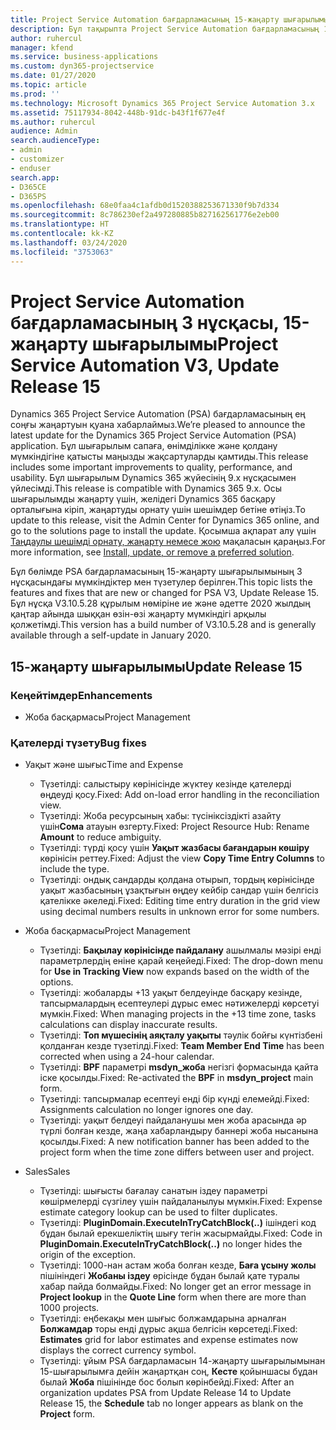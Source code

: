 ```yaml
---
title: Project Service Automation бағдарламасының 15-жаңарту шығарылымының 3 нұсқасындағы жаңалықтар немесе өзгерістер
description: Бұл тақырыпта Project Service Automation бағдарламасының 15-жаңарту шығарылымының 3 нұсқасындағы жаңалықтар туралы ақпарат беріледі.
author: ruhercul
manager: kfend
ms.service: business-applications
ms.custom: dyn365-projectservice
ms.date: 01/27/2020
ms.topic: article
ms.prod: ''
ms.technology: Microsoft Dynamics 365 Project Service Automation 3.x
ms.assetid: 75117934-8042-448b-91dc-b43f1f677e4f
ms.author: ruhercul
audience: Admin
search.audienceType:
- admin
- customizer
- enduser
search.app:
- D365CE
- D365PS
ms.openlocfilehash: 68e0faa4c1afdb0d1520388253671330f9b7d334
ms.sourcegitcommit: 8c786230ef2a497280885b827162561776e2eb00
ms.translationtype: HT
ms.contentlocale: kk-KZ
ms.lasthandoff: 03/24/2020
ms.locfileid: "3753063"
---
```

# <a name="project-service-automation-v3-update-release-15"></a><span data-ttu-id="13fd2-103">Project Service Automation бағдарламасының 3 нұсқасы, 15-жаңарту шығарылымы</span><span class="sxs-lookup"><span data-stu-id="13fd2-103">Project Service Automation V3, Update Release 15</span></span>

<span data-ttu-id="13fd2-104">Dynamics 365 Project Service Automation (PSA) бағдарламасының ең соңғы жаңартуын қуана хабарлаймыз.</span><span class="sxs-lookup"><span data-stu-id="13fd2-104">We’re pleased to announce the latest update for the Dynamics 365 Project Service Automation (PSA) application.</span></span> <span data-ttu-id="13fd2-105">Бұл шығарылым сапаға, өнімділікке және қолдану мүмкіндігіне қатысты маңызды жақсартуларды қамтиды.</span><span class="sxs-lookup"><span data-stu-id="13fd2-105">This release includes some important improvements to quality, performance, and usability.</span></span> <span data-ttu-id="13fd2-106">Бұл шығарылым Dynamics 365 жүйесінің 9.x нұсқасымен үйлесімді.</span><span class="sxs-lookup"><span data-stu-id="13fd2-106">This release is compatible with Dynamics 365 9.x.</span></span> <span data-ttu-id="13fd2-107">Осы шығарылымды жаңарту үшін, желідегі Dynamics 365 басқару орталығына кіріп, жаңартуды орнату үшін шешімдер бетіне өтіңіз.</span><span class="sxs-lookup"><span data-stu-id="13fd2-107">To update to this release, visit the Admin Center for Dynamics 365 online, and go to the solutions page to install the update.</span></span> <span data-ttu-id="13fd2-108">Қосымша ақпарат алу үшін [Таңдаулы шешімді орнату, жаңарту немесе жою](https://docs.microsoft.com/power-platform/admin/install-remove-preferred-solution) мақаласын қараңыз.</span><span class="sxs-lookup"><span data-stu-id="13fd2-108">For more information, see [Install, update, or remove a preferred solution](https://docs.microsoft.com/power-platform/admin/install-remove-preferred-solution).</span></span>

<span data-ttu-id="13fd2-109">Бұл бөлімде PSA бағдарламасының 15-жаңарту шығарылымының 3 нұсқасындағы мүмкіндіктер мен түзетулер берілген.</span><span class="sxs-lookup"><span data-stu-id="13fd2-109">This topic lists the features and fixes that are new or changed for PSA V3, Update Release 15.</span></span> <span data-ttu-id="13fd2-110">Бұл нұсқа V3.10.5.28 құрылым нөміріне ие және әдетте 2020 жылдың қаңтар айында шыққан өзін-өзі жаңарту мүмкіндігі арқылы қолжетімді.</span><span class="sxs-lookup"><span data-stu-id="13fd2-110">This version has a build number of V3.10.5.28 and is generally available through a self-update in January 2020.</span></span>

## <a name="update-release-15"></a><span data-ttu-id="13fd2-111">15-жаңарту шығарылымы</span><span class="sxs-lookup"><span data-stu-id="13fd2-111">Update Release 15</span></span> 

### <a name="enhancements"></a><span data-ttu-id="13fd2-112">Кеңейтімдер</span><span class="sxs-lookup"><span data-stu-id="13fd2-112">Enhancements</span></span>

- <span data-ttu-id="13fd2-113">Жоба басқармасы</span><span class="sxs-lookup"><span data-stu-id="13fd2-113">Project Management</span></span>

### <a name="bug-fixes"></a><span data-ttu-id="13fd2-114">Қателерді түзету</span><span class="sxs-lookup"><span data-stu-id="13fd2-114">Bug fixes</span></span>

- <span data-ttu-id="13fd2-115">Уақыт және шығыс</span><span class="sxs-lookup"><span data-stu-id="13fd2-115">Time and Expense</span></span>

  - <span data-ttu-id="13fd2-116">Түзетілді: салыстыру көрінісінде жүктеу кезінде қателерді өңдеуді қосу.</span><span class="sxs-lookup"><span data-stu-id="13fd2-116">Fixed: Add on-load error handling in the reconciliation view.</span></span>
  - <span data-ttu-id="13fd2-117">Түзетілді: Жоба ресурсының хабы: түсініксіздікті азайту үшін**Сома** атауын өзгерту.</span><span class="sxs-lookup"><span data-stu-id="13fd2-117">Fixed: Project Resource Hub: Rename **Amount** to reduce ambiguity.</span></span>
  - <span data-ttu-id="13fd2-118">Түзетілді: түрді қосу үшін **Уақыт жазбасы бағандарын көшіру** көрінісін реттеу.</span><span class="sxs-lookup"><span data-stu-id="13fd2-118">Fixed: Adjust the view **Copy Time Entry Columns** to include the type.</span></span>
  - <span data-ttu-id="13fd2-119">Түзетілді: ондық сандарды қолдана отырып, тордың көрінісінде уақыт жазбасының ұзақтығын өңдеу кейбір сандар үшін белгісіз қателікке әкеледі.</span><span class="sxs-lookup"><span data-stu-id="13fd2-119">Fixed: Editing time entry duration in the grid view using decimal numbers results in unknown error for some numbers.</span></span>

- <span data-ttu-id="13fd2-120">Жоба басқармасы</span><span class="sxs-lookup"><span data-stu-id="13fd2-120">Project Management</span></span>

  - <span data-ttu-id="13fd2-121">Түзетілді: **Бақылау көрінісінде пайдалану** ашылмалы мәзірі енді параметрлердің еніне қарай кеңейеді.</span><span class="sxs-lookup"><span data-stu-id="13fd2-121">Fixed: The drop-down menu for **Use in Tracking View** now expands based on the width of the options.</span></span>
  - <span data-ttu-id="13fd2-122">Түзетілді: жобаларды +13 уақыт белдеуінде басқару кезінде, тапсырмалардың есептеулері дұрыс емес нәтижелерді көрсетуі мүмкін.</span><span class="sxs-lookup"><span data-stu-id="13fd2-122">Fixed: When managing projects in the +13 time zone, tasks calculations can display inaccurate results.</span></span>
  - <span data-ttu-id="13fd2-123">Түзетілді: **Топ мүшесінің аяқталу уақыты** тәулік бойғы күнтізбені қолданған кезде түзетілді.</span><span class="sxs-lookup"><span data-stu-id="13fd2-123">Fixed: **Team Member End Time** has been corrected when using a 24-hour calendar.</span></span>
  - <span data-ttu-id="13fd2-124">Түзетілді: **BPF** параметрі **msdyn_жоба** негізгі формасында қайта іске қосылды.</span><span class="sxs-lookup"><span data-stu-id="13fd2-124">Fixed: Re-activated the **BPF** in **msdyn_project** main form.</span></span>
  - <span data-ttu-id="13fd2-125">Түзетілді: тапсырмалар есептеуі енді бір күнді елемейді.</span><span class="sxs-lookup"><span data-stu-id="13fd2-125">Fixed: Assignments calculation no longer ignores one day.</span></span>
  - <span data-ttu-id="13fd2-126">Түзетілді: уақыт белдеуі пайдаланушы мен жоба арасында әр түрлі болған кезде, жаңа хабарландыру баннері жоба нысанына қосылды.</span><span class="sxs-lookup"><span data-stu-id="13fd2-126">Fixed: A new notification banner has been added to the project form when the time zone differs between user and project.</span></span>

- <span data-ttu-id="13fd2-127">Sales</span><span class="sxs-lookup"><span data-stu-id="13fd2-127">Sales</span></span>

  - <span data-ttu-id="13fd2-128">Түзетілді: шығысты бағалау санатын іздеу параметрі көшірмелерді сүзгілеу үшін пайдаланылуы мүмкін.</span><span class="sxs-lookup"><span data-stu-id="13fd2-128">Fixed: Expense estimate category lookup can be used to filter duplicates.</span></span>
  - <span data-ttu-id="13fd2-129">Түзетілді: **PluginDomain.ExecuteInTryCatchBlock(..)** ішіндегі код бұдан былай ерекшеліктің шығу тегін жасырмайды.</span><span class="sxs-lookup"><span data-stu-id="13fd2-129">Fixed: Code in **PluginDomain.ExecuteInTryCatchBlock(..)** no longer hides the origin of the exception.</span></span>
  - <span data-ttu-id="13fd2-130">Түзетілді: 1000-нан астам жоба болған кезде, **Баға ұсыну жолы** пішініндегі **Жобаны іздеу** өрісінде бұдан былай қате туралы хабар пайда болмайды.</span><span class="sxs-lookup"><span data-stu-id="13fd2-130">Fixed: No longer get an error message in **Project lookup** in the **Quote Line** form when there are more than 1000 projects.</span></span>
  - <span data-ttu-id="13fd2-131">Түзетілді: еңбекақы мен шығыс болжамдарына арналған **Болжамдар** торы енді дұрыс ақша белгісін көрсетеді.</span><span class="sxs-lookup"><span data-stu-id="13fd2-131">Fixed: **Estimates** grid for labor estimates and expense estimates now displays the correct currency symbol.</span></span>
  - <span data-ttu-id="13fd2-132">Түзетілді: ұйым PSA бағдарламасын 14-жаңарту шығарылымынан 15-шығарылымға дейін жаңартқан соң, **Кесте** қойыншасы бұдан былай **Жоба** пішінінде бос болып көрінбейді.</span><span class="sxs-lookup"><span data-stu-id="13fd2-132">Fixed: After an organization updates PSA from Update Release 14 to Update Release 15, the **Schedule** tab no longer appears as blank on the **Project** form.</span></span>
